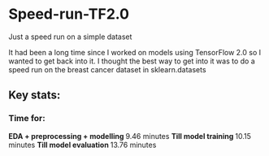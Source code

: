 # Speed-run-TF2.0
Just a speed run on a simple dataset

It had been a long time since I worked on models using TensorFlow 2.0 so I wanted to get back into it. I thought the best way to get into it was to do a speed run on the breast cancer dataset in sklearn.datasets

## Key stats:
### Time for: 

<b> EDA + preprocessing + modelling </b> 9.46 minutes
<b> Till model training </b>10.15 minutes
<b> Till model evaluation </b> 13.76 minutes
